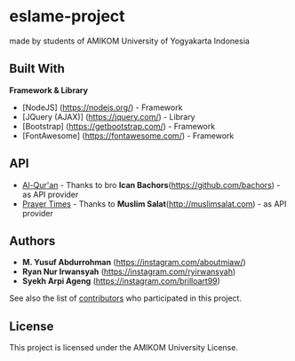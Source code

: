 # eslame-project

made by students of AMIKOM University of Yogyakarta Indonesia 

## Built With
**Framework & Library**
* [NodeJS] (https://nodejs.org/) - Framework
* [JQuery (AJAX)] (https://jquery.com/) - Library
* [Bootstrap] (https://getbootstrap.com/) - Framework
* [FontAwesome] (https://fontawesome.com/) - Framework

## API
* [Al-Qur'an](bit.ly/linkquranapi/) - Thanks to bro **Ican Bachors**(https://github.com/bachors) - as API provider
* [Prayer Times](bit.ly/linkjadwalsholatapi/) - Thanks to **Muslim Salat**(http://muslimsalat.com) - as API provider

## Authors

* **M. Yusuf Abdurrohman** (https://instagram.com/aboutmiaw/)
* **Ryan Nur Irwansyah** (https://instagram.com/ryirwansyah)
* **Syekh Arpi Ageng** (https://instagram.com/brilloart99)

See also the list of [contributors](https://github.com/haierlab/eslame-project/contributors) who participated in this project.

## License

This project is licensed under the AMIKOM University License.
